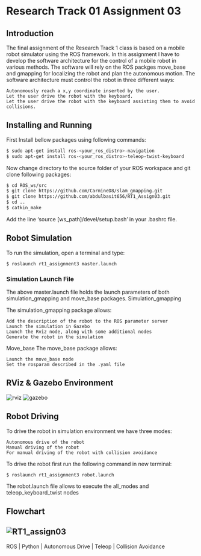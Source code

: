 # Research Track 01 Assignment 03

Introduction
--------------------
The final assignment of the Research Track 1 class is based on a mobile robot simulator using the ROS framework. In this assignment I have to develop the software architecture for the control of a mobile robot in various methods. The software will rely on the ROS packges move_base and gmapping for localizing the robot and plan the autonomous motion. The software architecture must control the robot in three different ways:

    Autonomously reach a x,y coordinate inserted by the user.
    Let the user drive the robot with the keyboard.
    Let the user drive the robot with the keyboard assisting them to avoid collisions.

Installing and Running
----------------------
First Install bellow packages using following commands:
```bash
$ sudo apt-get install ros-<your_ros_distro>-navigation
$ sudo apt-get install ros-<your_ros_distro>-teleop-twist-keyboard
```
Now change directory to the source folder of your ROS workspace and git clone following packages:
```bash
$ cd ROS_ws/src
$ git clone https://github.com/CarmineD8/slam_gmapping.git
$ git clone https://github.com/abdulbasit656/RT1_Assign03.git
$ cd ..
$ catkin_make
```

Add the line ‘source [ws_path]/devel/setup.bash’ in your .bashrc file.

## Robot Simulation

To run the simulation, open a terminal and type:

    $ roslaunch rt1_assignment3 master.launch

### Simulation Launch File
The above master.launch file holds the launch parameters of both simulation_gmapping and move_base packages.
Simulation_gmapping

The simulation_gmapping package allows:

    Add the description of the robot to the ROS parameter server
    Launch the simulation in Gazebo
    Launch the Rviz node, along with some additional nodes
    Generate the robot in the simulation

Move_base
The move_base package allows:

    Launch the move_base node
    Set the rosparam described in the .yaml file


RViz & Gazebo Environment
-------------------------
![rviz](https://user-images.githubusercontent.com/17598805/172033091-767bc0f8-49b7-47c2-9517-8f57e7fcc2cf.png)
![gazebo](https://user-images.githubusercontent.com/17598805/172033095-d2150f82-1150-4ba5-b0cf-343ecba35a95.png)

## Robot Driving 
To drive the robot in simulation environment we have three modes:
  
    Autonomous drive of the robot
    Manual driving of the robot
    For manual driving of the robot with collision avoidance

To drive the robot first run the following command in new terminal:

    $ roslaunch rt1_assignment3 robot.launch

The robot.launch file allows to execute the all_modes and teleop_keyboard_twist nodes

Flowchart
---------
![RT1_assign03](https://user-images.githubusercontent.com/17598805/173172742-de52bbe6-effa-439f-b0f7-b69f1fa1a6b0.png)
---------


ROS | Python | Autonomous Drive | Teleop | Collision Avoidance 
